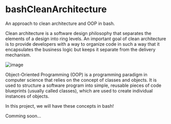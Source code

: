 # bashCleanArchitecture
An approach to clean architecture and OOP in bash. 


Clean architecture is a software design philosophy that separates the elements of a design into ring levels. An important goal of clean architecture is to provide developers with a way to organize code in such a way that it encapsulates the business logic but keeps it separate from the delivery mechanism.

![image](https://user-images.githubusercontent.com/11350079/227704351-4f8de58a-656c-43d2-8b7d-baa6405d4200.png)

Object-Oriented Programming (OOP) is a programming paradigm in computer science that relies on the concept of classes and objects. It is used to structure a software program into simple, reusable pieces of code blueprints (usually called classes), which are used to create individual instances of objects.


In this project, we will have these concepts in bash! 

Comming soon...

